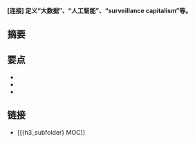 #### [连接] 定义“大数据”、“人工智能”、“surveillance capitalism”等。


## 摘要


## 要点

- 
- 
- 

## 链接

- [[{h3_subfolder} MOC]]
